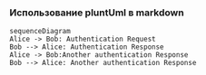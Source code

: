 ### Использование pluntUml в markdown

```mermaid
sequenceDiagram
Alice -> Bob: Authentication Request
Bob --> Alice: Authentication Response
Alice -> Bob:Another authentication Response
Bob --> Alice: Another authentication Response
```
